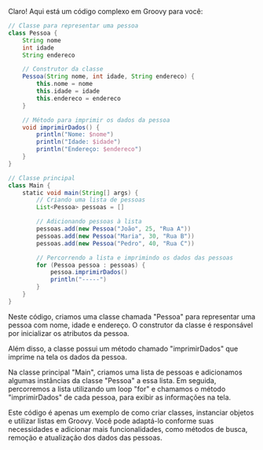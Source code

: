 Claro! Aqui está um código complexo em Groovy para você:

```groovy
// Classe para representar uma pessoa
class Pessoa {
    String nome
    int idade
    String endereco

    // Construtor da classe
    Pessoa(String nome, int idade, String endereco) {
        this.nome = nome
        this.idade = idade
        this.endereco = endereco
    }

    // Método para imprimir os dados da pessoa
    void imprimirDados() {
        println("Nome: $nome")
        println("Idade: $idade")
        println("Endereço: $endereco")
    }
}

// Classe principal
class Main {
    static void main(String[] args) {
        // Criando uma lista de pessoas
        List<Pessoa> pessoas = []

        // Adicionando pessoas à lista
        pessoas.add(new Pessoa("João", 25, "Rua A"))
        pessoas.add(new Pessoa("Maria", 30, "Rua B"))
        pessoas.add(new Pessoa("Pedro", 40, "Rua C"))

        // Percorrendo a lista e imprimindo os dados das pessoas
        for (Pessoa pessoa : pessoas) {
            pessoa.imprimirDados()
            println("-----")
        }
    }
}
```

Neste código, criamos uma classe chamada "Pessoa" para representar uma pessoa com nome, idade e endereço. O construtor da classe é responsável por inicializar os atributos da pessoa. 

Além disso, a classe possui um método chamado "imprimirDados" que imprime na tela os dados da pessoa.

Na classe principal "Main", criamos uma lista de pessoas e adicionamos algumas instâncias da classe "Pessoa" a essa lista. Em seguida, percorremos a lista utilizando um loop "for" e chamamos o método "imprimirDados" de cada pessoa, para exibir as informações na tela.

Este código é apenas um exemplo de como criar classes, instanciar objetos e utilizar listas em Groovy. Você pode adaptá-lo conforme suas necessidades e adicionar mais funcionalidades, como métodos de busca, remoção e atualização dos dados das pessoas.